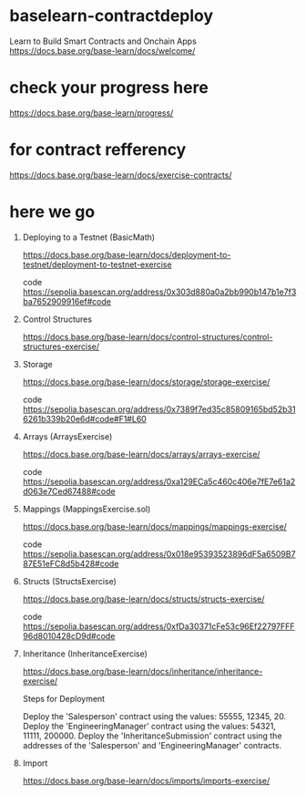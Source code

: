 # baselearn-contractdeploy
Learn to Build Smart Contracts and Onchain Apps
https://docs.base.org/base-learn/docs/welcome/

# check your progress here
https://docs.base.org/base-learn/progress/

# for contract refferency
https://docs.base.org/base-learn/docs/exercise-contracts/

# here we go
1. Deploying to a Testnet (BasicMath)

   https://docs.base.org/base-learn/docs/deployment-to-testnet/deployment-to-testnet-exercise

   code https://sepolia.basescan.org/address/0x303d880a0a2bb990b147b1e7f3ba7652909916ef#code

2. Control Structures

   https://docs.base.org/base-learn/docs/control-structures/control-structures-exercise/

3. Storage

   https://docs.base.org/base-learn/docs/storage/storage-exercise/

   code https://sepolia.basescan.org/address/0x7389f7ed35c85809165bd52b316261b339b20e6d#code#F1#L60

4. Arrays (ArraysExercise)

   https://docs.base.org/base-learn/docs/arrays/arrays-exercise/

   code https://sepolia.basescan.org/address/0xa129ECa5c460c406e7fE7e61a2d063e7Ced67488#code

5. Mappings (MappingsExercise.sol)

   https://docs.base.org/base-learn/docs/mappings/mappings-exercise/

   code https://sepolia.basescan.org/address/0x018e95393523896dF5a6509B787E51eFC8d5b428#code

6. Structs (StructsExercise)

   https://docs.base.org/base-learn/docs/structs/structs-exercise/

   code https://sepolia.basescan.org/address/0xfDa30371cFe53c96Ef22797FFF96d8010428cD9d#code

7. Inheritance  (InheritanceExercise)

   https://docs.base.org/base-learn/docs/inheritance/inheritance-exercise/

   Steps for Deployment

   Deploy the 'Salesperson' contract using the values: 55555, 12345, 20.
   Deploy the 'EngineeringManager' contract using the values: 54321, 11111, 200000.
   Deploy the 'InheritanceSubmission' contract using the addresses of the 'Salesperson' and 'EngineeringManager' contracts.

8. Import

   https://docs.base.org/base-learn/docs/imports/imports-exercise/



















